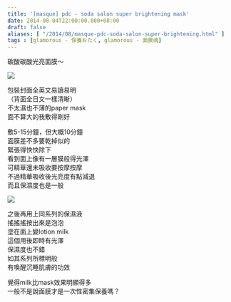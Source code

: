 ```yaml
---
title: '[masque] pdc - soda salon super brightening mask'
date: 2014-08-04T22:00:00.000+08:00
draft: false
aliases: [ "/2014/08/masque-pdc-soda-salon-super-brightening.html" ]
tags : [glamorous - 保養おたく, glamorous - 面膜魂]
---
```


碳酸碳酸光亮面膜～  

![](/images/pdcsodapack.jpg)

包裝封面全英文易讀易明  
（背面全日文一樣清晰）  
不太濕也不薄的paper mask  
面不算大的我敷得剛好  
  
敷5-15分鐘，但大概10分鐘  
面膜差不多要乾掉似的  
緊張得快快除下  
看到面上像有一層膜般得光澤  
可精華還未吸收要按摩按摩  
不過精華吸收後光亮度有點減退  
而且保濕度也是一般  

![](/images/pdcsodamilk.jpg)

之後再用上同系列的保濕液  
搖搖搖按出來是泡泡  
塗在面上變lotion milk  
這個用後即時有光澤  
保濕度也不錯  
如其系列所標明般  
有喚醒沉睡肌膚的功效  
  
覺得milk比mask效果明顯得多  
一般不是說面膜才是一次性密集保養嗎？
